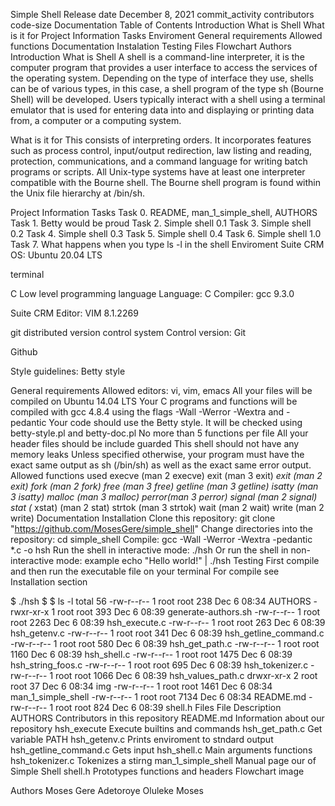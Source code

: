 
Simple Shell
Release date December 8, 2021
commit_activity contributors code-size Documentation
Table of Contents
Introduction
What is Shell
What is it for
Project Information
Tasks
Enviroment
General requirements
Allowed functions
Documentation
Instalation
Testing
Files
Flowchart
Authors
Introduction
What is Shell
A shell is a command-line interpreter, it is the computer program that provides a user interface to access the services of the operating system. Depending on the type of interface they use, shells can be of various types, in this case, a shell program of the type sh (Bourne Shell) will be developed. Users typically interact with a shell using a terminal emulator that is used for entering data into and displaying or printing data from, a computer or a computing system.

What is it for
This consists of interpreting orders. It incorporates features such as process control, input/output redirection, law listing and reading, protection, communications, and a command language for writing batch programs or scripts. All Unix-type systems have at least one interpreter compatible with the Bourne shell. The Bourne shell program is found within the Unix file hierarchy at /bin/sh.

Project Information
Tasks
Task 0. README, man_1_simple_shell, AUTHORS
Task 1. Betty would be proud
Task 2. Simple shell 0.1
Task 3. Simple shell 0.2
Task 4. Simple shell 0.3
Task 5. Simple shell 0.4
Task 6. Simple shell 1.0
Task 7. What happens when you type ls -l in the shell
Enviroment
Suite CRM OS: Ubuntu 20.04 LTS

terminal

C Low level programming language Language: C Compiler: gcc 9.3.0

Suite CRM Editor: VIM 8.1.2269

git distributed version control system Control version: Git

Github

Style guidelines: Betty style

General requirements
Allowed editors: vi, vim, emacs
All your files will be compiled on Ubuntu 14.04 LTS
Your C programs and functions will be compiled with gcc 4.8.4 using the flags -Wall -Werror -Wextra and -pedantic
Your code should use the Betty style. It will be checked using betty-style.pl and betty-doc.pl
No more than 5 functions per file
All your header files should be include guarded
This shell should not have any memory leaks
Unless specified otherwise, your program must have the exact same output as sh (/bin/sh) as well as the exact same error output.
Allowed functions used
execve (man 2 execve)
exit (man 3 exit)
_exit (man 2 _exit)
fork (man 2 fork)
free (man 3 free)
getline (man 3 getline)
isatty (man 3 isatty)
malloc (man 3 malloc)
perror(man 3 perror)
signal (man 2 signal)
stat (__ xstat) (man 2 stat)
strtok (man 3 strtok)
wait (man 2 wait)
write (man 2 write)
Documentation
Installation
Clone this repository: git clone "https://github.com/MosesGere/simple_shell"
Change directories into the repository: cd simple_shell
Compile: gcc -Wall -Werror -Wextra -pedantic *.c -o hsh
Run the shell in interactive mode: ./hsh
Or run the shell in non-interactive mode: example echo "Hello world!" | ./hsh
Testing
First compile and then run the executable file on your terminal For compile see Installation section

$ ./hsh
$
$ ls -l
total 56
-rw-r--r-- 1 root root  238 Dec  6 08:34 AUTHORS
-rwxr-xr-x 1 root root  393 Dec  6 08:39 generate-authors.sh
-rw-r--r-- 1 root root 2263 Dec  6 08:39 hsh_execute.c
-rw-r--r-- 1 root root  263 Dec  6 08:39 hsh_getenv.c
-rw-r--r-- 1 root root  341 Dec  6 08:39 hsh_getline_command.c
-rw-r--r-- 1 root root  580 Dec  6 08:39 hsh_get_path.c
-rw-r--r-- 1 root root 1160 Dec  6 08:39 hsh_shell.c
-rw-r--r-- 1 root root 1475 Dec  6 08:39 hsh_string_foos.c
-rw-r--r-- 1 root root  695 Dec  6 08:39 hsh_tokenizer.c
-rw-r--r-- 1 root root 1066 Dec  6 08:39 hsh_values_path.c
drwxr-xr-x 2 root root   37 Dec  6 08:34 img
-rw-r--r-- 1 root root 1461 Dec  6 08:34 man_1_simple_shell
-rw-r--r-- 1 root root 7134 Dec  6 08:34 README.md
-rw-r--r-- 1 root root  824 Dec  6 08:39 shell.h
Files
File	Description
AUTHORS	Contributors in this repository
README.md	Information about our repository
hsh_execute	Execute builtins and commands
hsh_get_path.c	Get variable PATH
hsh_getenv.c	Prints enviroment to stndard output
hsh_getline_command.c	Gets input
hsh_shell.c	Main arguments functions
hsh_tokenizer.c	Tokenizes a stirng
man_1_simple_shell	Manual page our of Simple Shell
shell.h	Prototypes functions and headers
Flowchart
image

Authors
Moses Gere
Adetoroye Oluleke Moses

